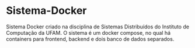 # Sistema-Docker
Sistema Docker criado na disciplina de Sistemas Distribuídos do Instituto de Computação da UFAM. O sistema é um docker compose, no qual há containers para frontend, backend e dois banco de dados separados. 

